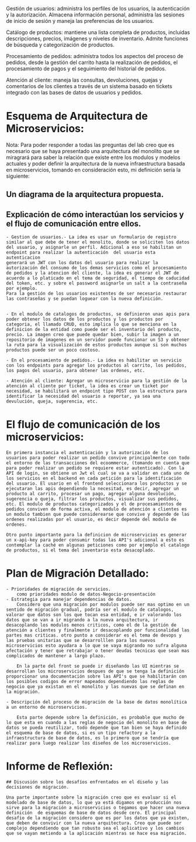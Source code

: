 Gestión de usuarios: administra los perfiles de los usuarios, la autenticación y la autorización. 
Almacena información personal, administra las sesiones de inicio de sesión y maneja las preferencias de los usuarios.

Catálogo de productos: mantiene una lista completa de productos, incluidas descripciones, precios, imágenes y 
niveles de inventario. Admite funciones de búsqueda y categorización de productos.

Procesamiento de pedidos: administra todos los aspectos del proceso de pedidos, desde la gestión del carrito hasta 
la realización de pedidos, el procesamiento de pagos y el seguimiento del historial de pedidos.

Atención al cliente: maneja las consultas, devoluciones, quejas y comentarios de los clientes a través de un sistema 
basado en tickets integrado con las bases de datos de usuarios y pedidos.



# Esquema de Arquitectura de Microservicios:

Nota: Para poder responder a todas las preguntas del lab creo que es necesario que se haya presentado una arquitectura del monolito que se miragrará para saber la relación que existe entre los modulos y modelos actuales y poder definir la arquitectura de la nueva infraestructura basada en microservicios, tomando en consideración esto, mi definición sería la siguiente:

## Un diagrama de la arquitectura propuesta.



## Explicación de cómo interactúan los servicios y el flujo de comunicación entre ellos.

    - Gestion de usuarios.- La idea es usar un formulario de registro similar al que debe de tener el monolito, donde se soliciten los datos del usuario, y asignarle un perfil. Adicional a eso se habilitan un endpoint para realizar la autenticación  del usuario esta autenticacion 
    generará un JWT con los datos del usuario para realizar la autorización del consumo de los demas servicios como el procesamiento de pedidos y la atencion del cliente, la idea es generar el JWT de acuerdo a lo platicado en el tema de seguridad, el tiempo de caducidad del token, etc. y sobre el password asignarle un salt a la contraseña por ejemplo.
    Para la gestión de los usuarios existentes de ser necesario restaurar las contraseñas y se puedan loguear con la nueva definición.
    

    - En el modulo de catalogos de productos, se definieron unas apis para poder obtener los datos de los productos y los productos por categoria, el llamado CRUD, esto implica lo que se menciona en la definicion de la entidad como puede ser el inventario del producto, precio. La imagen creo que puede quedar bien, subir la imagen a un repositorio de imagenes en un servidor puede funcionar un S3 y obtener la ruta para la visualización de estos productos aunque si son muchos productos puede ser un poco costoso. 
    
    - En el procesamiento de pedidos.- La idea es habilitar un servicio con los endpoints para agregar los productos al carrito, los pedidos, los pagos del usuario, para obtener las ordenes, etc.

    - Atención al cliente: Agregar un microservicio para la gestión de la atención al cliente por ticket, la idea es crear un ticket por necesidad, se habilitará un endpoint tipo POST con la estructura para identificar la necesidad del usuario a reportar, ya sea una devulución, queja, sugerencia, etc.


# El flujo de comunicación de los microservicios: 

    En primera instancia el autenticación y la autorización de los usuarios para poder realizar un pedido convive principalmente con todo el entorno de las transacciones del ecoommerce, (tomando en cuenta que para poder realizar un pedido se requiere estar autenticado). Con la API de login, se obtiene un Jwt el cual se va a validar en cada uno de los servicios en el backend en cada petición para la identificación del usuario. El usario en el frontend seleccionara los productos y se ejecutaran las apis dependiendo la necesitad, es decir, agregar un producto al carrito, procesar un pago, agregar alguna devolución, sugerencia o queja, filtrar los productos, visualizar sus pedidos, etc. El modulo de productos categorizados y el de procesamientos de pedidos conviven de forma activa, el modulo de atención a clientes es un modulo tambien que puede considerearse que convive y depende de las ordenes realizadas por el usuario, es decir depende del modulo de ordenes. 

    Otro punto importante para la definicion de microservicios es generar un x-api-key para poder consumir todas las API's adicional a esto es contemplar la caché en algunas peticiones como por ejemplo el catalogo de productos, si el tema del inventario esta desacoplado. 


# Plan de Migración Detallado:
    - Prioridades de migración de servicios.
        como prioridades modulo de datos-Negocio-presentación 
    - Estrategia para manejar dependencias de datos.
        Considero que una migración por modulos puede ser mas optimo en un sentido de migración gradual, podría ser el modulo de catalogos, valorar que datos son los que tocan esa entidad, e ir valorando los datos que se van a ir migrando a la nueva arquitectura, ir desacoplando los modulos menos criticos, como el de la gestión de atención a clientes y finalmente ir desacoplando por funcionalidad las partes mas criticas. otro punto a considerar es el tema de devops y las pruebas unitarias que se desarrolllen para los nuevos microservicios esto ayudara a lo que se vaya migrando no sufra alguna afectación y tener que retrabajar o tener deudas tecnicas que sean mas complicados de mantener a largo plazo.

        En la parte del front se puede ir diseñando las UI mientras se desarrollan los microservicios despues de que se tenga la definición proporcionar una documentación sobre las API's que se habilitarán con los posibles codigos de error mapeados dependiendo las reglas de negocio que ya existan en el monolito y las nuevas que se definan en la migración.

    - Descripción del proceso de migración de la base de datos monolítica a un entorno de microservicios.
        
        Esta parte depende sobre la definición, es probable que mucho de lo que esta en cuando a las reglas de negocio del monolito en base de datos se pueda reutilizar, todo depende que tan bien se haya definido el esquema de base de datos, si es un tipo refactory a la infraestructura de base de datos, es lo primero que se tendría que realizar para luego realizar los diseños de los microservicios.
        
# Informe de Reflexión:

    ## Discusión sobre los desafíos enfrentados en el diseño y las decisiones de migración.

    Una parte importante sobre la migración creo que es evaluar si el modelado de base de datos, lo que ya está digamos en producción nos sirve para la migración a microservicios o tegamos que hacer una nueva definición  de esquemas de base de datos desde cero. El principal desafio de la migración considero que es por los datos que ya existen, que deben de convivir con la nueva arquitectura. Creo que puede ser complejo dependiendo que tan robusto sea el aplicativo y los cambios que se vayan metiendo a la aplicación mientras se hace esa migración.